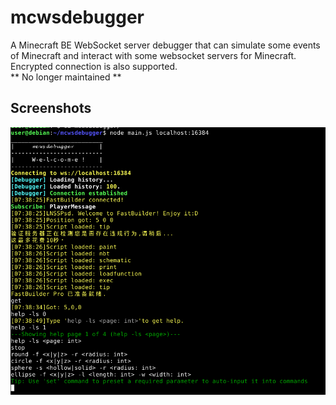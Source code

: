 # mcwsdebugger
A Minecraft BE WebSocket server debugger that can simulate some events of Minecraft and interact with some websocket servers for Minecraft.  
Encrypted connection is also supported.  
** No longer maintained **
## Screenshots
![1](screenshots/1.png)
